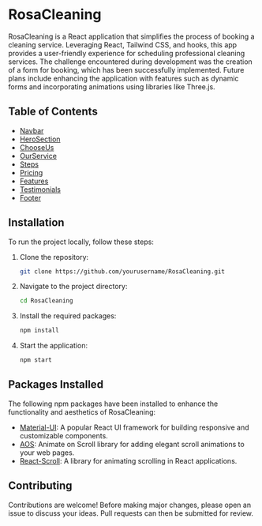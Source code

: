 # RosaCleaning

RosaCleaning is a React application that simplifies the process of booking a cleaning service. Leveraging React, Tailwind CSS, and hooks, this app provides a user-friendly experience for scheduling professional cleaning services. The challenge encountered during development was the creation of a form for booking, which has been successfully implemented. Future plans include enhancing the application with features such as dynamic forms and incorporating animations using libraries like Three.js.

## Table of Contents

- [Navbar](#navbar)
- [HeroSection](#herosection)
- [ChooseUs](#chooseus)
- [OurService](#ourservice)
- [Steps](#steps)
- [Pricing](#pricing)
- [Features](#features)
- [Testimonials](#testimonials)
- [Footer](#footer)

## Installation

To run the project locally, follow these steps:

1. Clone the repository:

    ```bash
    git clone https://github.com/yourusername/RosaCleaning.git
    ```

2. Navigate to the project directory:

    ```bash
    cd RosaCleaning
    ```

3. Install the required packages:

    ```bash
    npm install
    ```

4. Start the application:

    ```bash
    npm start
    ```

## Packages Installed

The following npm packages have been installed to enhance the functionality and aesthetics of RosaCleaning:

- [Material-UI](https://mui.com/): A popular React UI framework for building responsive and customizable components.
- [AOS](https://michalsnik.github.io/aos/): Animate on Scroll library for adding elegant scroll animations to your web pages.
- [React-Scroll](https://www.npmjs.com/package/react-scroll): A library for animating scrolling in React applications.

## Contributing

Contributions are welcome! Before making major changes, please open an issue to discuss your ideas. Pull requests can then be submitted for review.
